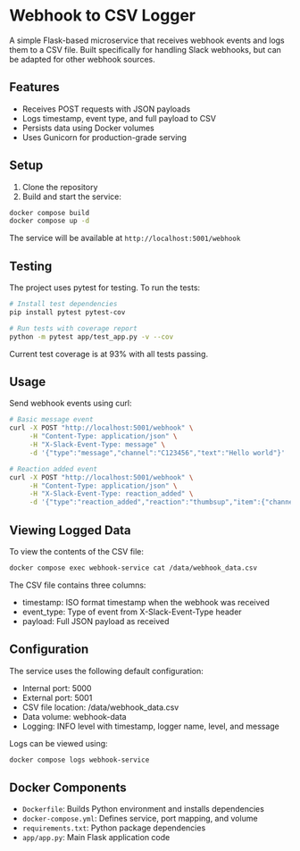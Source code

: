 # Webhook to CSV Logger

A simple Flask-based microservice that receives webhook events and logs them to a CSV file. Built specifically for handling Slack webhooks, but can be adapted for other webhook sources.

## Features

- Receives POST requests with JSON payloads
- Logs timestamp, event type, and full payload to CSV
- Persists data using Docker volumes
- Uses Gunicorn for production-grade serving

## Setup

1. Clone the repository
2. Build and start the service:
```bash
docker compose build
docker compose up -d
```

The service will be available at `http://localhost:5001/webhook`

## Testing

The project uses pytest for testing. To run the tests:

```bash
# Install test dependencies
pip install pytest pytest-cov

# Run tests with coverage report
python -m pytest app/test_app.py -v --cov
```

Current test coverage is at 93% with all tests passing.

## Usage

Send webhook events using curl:

```bash
# Basic message event
curl -X POST "http://localhost:5001/webhook" \
     -H "Content-Type: application/json" \
     -H "X-Slack-Event-Type: message" \
     -d '{"type":"message","channel":"C123456","text":"Hello world"}'

# Reaction added event
curl -X POST "http://localhost:5001/webhook" \
     -H "Content-Type: application/json" \
     -H "X-Slack-Event-Type: reaction_added" \
     -d '{"type":"reaction_added","reaction":"thumbsup","item":{"channel":"C123456","ts":"1234567890.123456"}}'
```

## Viewing Logged Data

To view the contents of the CSV file:

```bash
docker compose exec webhook-service cat /data/webhook_data.csv
```

The CSV file contains three columns:
- timestamp: ISO format timestamp when the webhook was received
- event_type: Type of event from X-Slack-Event-Type header
- payload: Full JSON payload as received

## Configuration

The service uses the following default configuration:
- Internal port: 5000
- External port: 5001
- CSV file location: /data/webhook_data.csv
- Data volume: webhook-data
- Logging: INFO level with timestamp, logger name, level, and message

Logs can be viewed using:
```bash
docker compose logs webhook-service
```

## Docker Components

- `Dockerfile`: Builds Python environment and installs dependencies
- `docker-compose.yml`: Defines service, port mapping, and volume
- `requirements.txt`: Python package dependencies
- `app/app.py`: Main Flask application code
